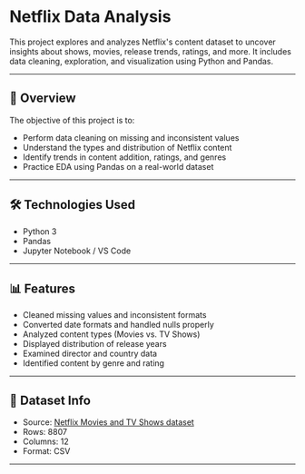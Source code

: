 # Netflix Data Analysis

This project explores and analyzes Netflix's content dataset to uncover insights about shows, movies, release trends, ratings, and more. It includes data cleaning, exploration, and visualization using Python and Pandas.

---

## 📌 Overview

The objective of this project is to:
- Perform data cleaning on missing and inconsistent values
- Understand the types and distribution of Netflix content
- Identify trends in content addition, ratings, and genres
- Practice EDA using Pandas on a real-world dataset

---

## 🛠️ Technologies Used

- Python 3
- Pandas
- Jupyter Notebook / VS Code

---

## 📊 Features

- Cleaned missing values and inconsistent formats
- Converted date formats and handled nulls properly
- Analyzed content types (Movies vs. TV Shows)
- Displayed distribution of release years
- Examined director and country data
- Identified content by genre and rating

---

## 📂 Dataset Info

- Source: [Netflix Movies and TV Shows dataset](https://www.kaggle.com/datasets/shivamb/netflix-shows)
- Rows: 8807
- Columns: 12
- Format: CSV

---




